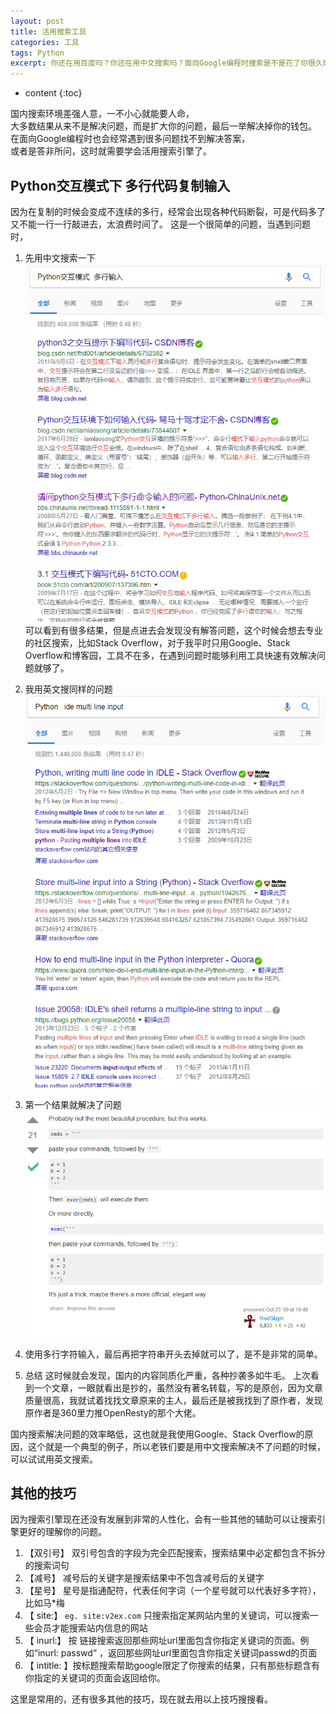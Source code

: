```yaml
---
layout: post
title: 活用搜索工具
categories: 工具
tags: Python
excerpt: 你还在用百度吗？你还在用中文搜索吗？面向Google编程时搜索是不是花了你很久时间？
---
```



* content
{:toc}
 
国内搜索环境差强人意，一不小心就能要人命，    
大多数结果从来不是解决问题，而是扩大你的问题，最后一举解决掉你的钱包。   
在面向Google编程时也会经常遇到很多问题找不到解决答案，   
或者是答非所问，这时就需要学会活用搜索引擎了。   

## Python交互模式下  多行代码复制输入

因为在复制的时候会变成不连续的多行，经常会出现各种代码断裂，可是代码多了又不能一行一行敲进去，太浪费时间了。
这是一个很简单的问题，当遇到问题时，

1. 先用中文搜索一下
![](/img/2017/中文搜索.png)
可以看到有很多结果，但是点进去会发现没有解答问题，这个时候会想去专业的社区搜索，比如Stack Overflow，对于我平时只用Google、Stack Overflow和博客园，工具不在多，在遇到问题时能够利用工具快速有效解决问题就够了。

2. 我用英文搜同样的问题
![](/img/2017/english_search.png)

3. 第一个结果就解决了问题
![](/img/2017/answer.png)

4. 使用多行字符输入，最后再把字符串开头去掉就可以了，是不是非常的简单。

5. 总结
这时候就会发现，国内的内容同质化严重，各种抄袭多如牛毛。
上次看到一个文章，一眼就看出是抄的，虽然没有著名转载，写的是原创，因为文章质量很高，我就试着找找文章原来的主人，最后还是被我找到了原作者，发现原作者是360里力推OpenResty的那个大佬。

国内搜索解决问题的效率略低，这也就是我使用Google、Stack Overflow的原因，这个就是一个典型的例子，所以老铁们要是用中文搜索解决不了问题的时候，
可以试试用英文搜索。


## 其他的技巧
因为搜索引擎现在还没有发展到非常的人性化，会有一些其他的辅助可以让搜索引擎更好的理解你的问题。

1. 【双引号】  双引号包含的字段为完全匹配搜索，搜索结果中必定都包含不拆分的搜索词句　　　
2. 【减号】  减号后的关键字是搜索结果中不包含减号后的关键字　　
3. 【星号】 星号是指通配符，代表任何字词（一个星号就可以代表好多字符），比如马*梅　　
4. 【 site:】 ```eg. site:v2ex.com``` 只搜索指定某网站内里的关键词，可以搜索一些会员才能搜索站内信息的网站
5. 【 inurl:】 按 链接搜索返回那些网址url里面包含你指定关键词的页面。例如“inurl: passwd” ，返回那些网址url里面包含你指定关键词passwd的页面
6. 【 intitle: 】按标题搜索帮助google限定了你搜索的结果，只有那些标题含有你指定的关键词的页面会返回给你。

这里是常用的，还有很多其他的技巧，现在就去用以上技巧搜搜看。
